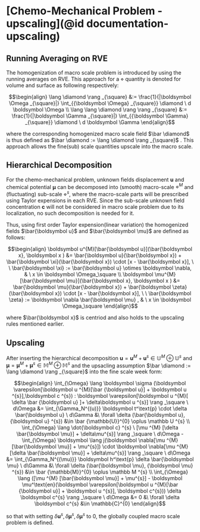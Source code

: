 # [Chemo-Mechanical Problem - upscaling](@id documentation-upscaling)
## Running Averaging on RVE
The homogenization of macro scale problem is introduced by using the running averages on RVE. This approach for a $\diamond$ quantity is denoted for volume and surface as following respectively:

```math
\begin{align}
\lang \diamond \rang _{\square} &:= \frac{1}{|\boldsymbol \Omega _{\square}|} \int_{{\boldsymbol \Omega} _{\square}} \diamond \ d \boldsymbol \Omega

\\
\lang \lang \diamond \rang \rang _{\square} &:= \frac{1}{|\boldsymbol \Gamma _{\square}|} \int_{{\boldsymbol \Gamma} _{\square}} \diamond \ d \boldsymbol \Gamma
\end{align}
```
where the corresponding homogenized macro scale field $\bar \diamond$ is thus defined as $\bar \diamond := \lang \diamond \rang _{\square}$ . This approach allows the fine(sub) scale quantities upscale into the macro scale.

## Hierarchical Decomposition
For the chemo-mechanical problem, unknown fields displacement $\boldsymbol u$ and chemical potential $\boldsymbol \mu$ can be decomposed into (smooth) macro-scale $\diamond ^{M}$ and (fluctuating) sub-scale $\diamond ^{s}$, where the macro-scale parts will be prescribed using Taylor expensions in each RVE. Since the sub-scale unknown field concentration $\boldsymbol c$ will not be considered in macro scale problem due to its localization, no such decomposition is needed for it.

Thus, using first order Taylor expension(linear variation) the homogenized fields $\bar{\boldsymbol u}$ and $\bar{\boldsymbol \mu}$ are defined as follows:

```math
\begin{align}
\boldsymbol u^{M}[\bar{\boldsymbol u}](\bar{\boldsymbol x}, \boldsymbol x ) &= \bar{\boldsymbol u}(\bar{\boldsymbol x}) + \bar{\boldsymbol \xi}(\bar{\boldsymbol x}) \cdot [x - \bar{\boldsymbol x}], \ \ \bar{\boldsymbol \xi} := \bar{\boldsymbol u}  \otimes \boldsymbol \nabla, & \ x \in \boldsymbol \Omega_\square

\\

\boldsymbol \mu^{M}[\bar{\boldsymbol \mu}](\bar{\boldsymbol x}, \boldsymbol x ) &= \bar{\boldsymbol \mu}(\bar{\boldsymbol x}) + \bar{\boldsymbol \zeta}(\bar{\boldsymbol x}) \cdot [x - \bar{\boldsymbol x}], \ \ \bar{\boldsymbol \zeta} := \boldsymbol \nabla \bar{\boldsymbol \mu}  , & \ x \in \boldsymbol \Omega_\square
\end{align}
```
where $\bar{\boldsymbol x}$ is centriod and also holds to the upscaling rules mentioned earlier.

## Upscaling
After inserting the hierarchical decomposition $\boldsymbol u = \boldsymbol u ^{M} + \boldsymbol u ^{s} \in \mathbb U ^{M} \oplus \mathbb U ^{s}$ and $\boldsymbol \mu = \boldsymbol \mu ^{M} + \boldsymbol \mu ^{s} \in \mathbb M ^{M} \oplus \mathbb M ^{s}$ and the upsacling assumption $\bar \diamond := \lang \diamond \rang _{\square}$ into the fine scale week form:

```math
\begin{align}
\int_{\Omega} \lang \boldsymbol \sigma (\boldsymbol \varepsilon[\boldsymbol u ^{M}[\bar {\boldsymbol u}] + \boldsymbol u ^{s}],\boldsymbol c ^{s}) : \boldsymbol \varepsilon[\boldsymbol u ^{M}[ \delta \bar {\boldsymbol u} ]+ \delta\boldsymbol u ^{s}] \rang _\square \ d\Omega  &=  \int_{\Gamma_N^{(u)}} \boldsymbol t^\text{p} \cdot \delta \bar{\boldsymbol u} \ d\Gamma
&\
\forall \delta (\bar{\boldsymbol u}, {\boldsymbol u} ^{s}) &\in \bar {\mathbb{U}}^{0} \oplus \mathbb U ^{s}
\\
\int_{\Omega} \lang \dot{\boldsymbol c} ^{s} \ [\mu ^{M} [\delta \bar{\boldsymbol \mu}] + \delta\mu^{s}] \rang _\square \ d\Omega - \int_{\Omega} \boldsymbol \lang j(\boldsymbol \nabla[\mu ^{M} [\bar{\boldsymbol \mu}] + \mu^{s}]) \cdot \boldsymbol \nabla[\mu ^{M} [\delta \bar{\boldsymbol \mu}] + \delta\mu^{s}] \rang _\square \ d\Omega
&=  \int_{\Gamma_N^{(\mu)}} \boldsymbol h^\text{p} \delta \bar{\boldsymbol \mu} \ d\Gamma
&\
\forall \delta (\bar{\boldsymbol \mu}, {\boldsymbol \mu} ^{s}) &\in \bar {\mathbb{M}}^{0} \oplus \mathbb M ^{s}
\\
\int_{\Omega} \lang ([\mu ^{M} [\bar{\boldsymbol \mu}] + \mu^{s}] - \boldsymbol \mu^\text{en}(\boldsymbol \varepsilon[\boldsymbol u ^{M}[\bar {\boldsymbol u}] + \boldsymbol u ^{s}], \boldsymbol c^{s})) \delta \boldsymbol c^{s} \rang _\square \ d\Omega
&= 0
&\
\forall \delta \boldsymbol c^{s} &\in \mathbb{C}^{0}
\end{align}
```
so that with setting $\delta \boldsymbol u^{s}, \delta \boldsymbol \mu^{s}, \delta \boldsymbol \mu^{s}$ to 0, the globally coupled macro scale problem is defined.